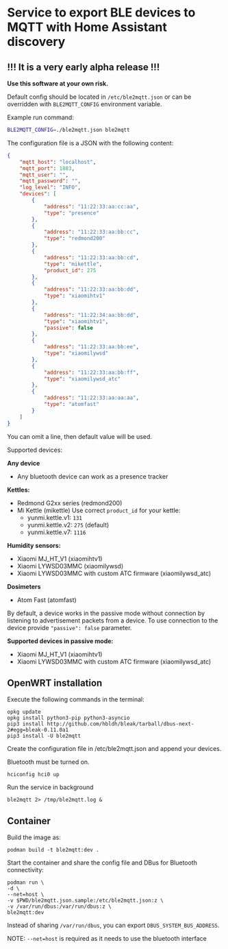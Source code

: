 # Service to export BLE devices to MQTT with Home Assistant discovery

## !!! It is a very early alpha release !!! 

**Use this software at your own risk.**

Default config should be located in `/etc/ble2mqtt.json` or 
can be overridden with `BLE2MQTT_CONFIG` environment variable.

Example run command:

```sh 
BLE2MQTT_CONFIG=./ble2mqtt.json ble2mqtt
```

The configuration file is a JSON with the following content:

```json
{
    "mqtt_host": "localhost",
    "mqtt_port": 1883,
    "mqtt_user": "",
    "mqtt_password": "",
    "log_level": "INFO",
    "devices": [
        {
            "address": "11:22:33:aa:cc:aa",
            "type": "presence"
        },
        {
            "address": "11:22:33:aa:bb:cc",
            "type": "redmond200"
        },
        {
            "address": "11:22:33:aa:bb:cd",
            "type": "mikettle",
            "product_id": 275
        },
        {
            "address": "11:22:33:aa:bb:dd",
            "type": "xiaomihtv1"
        },
        {
            "address": "11:22:34:aa:bb:dd",
            "type": "xiaomihtv1",
            "passive": false
        },
        {
            "address": "11:22:33:aa:bb:ee",
            "type": "xiaomilywsd"
        },
        {
            "address": "11:22:33:aa:bb:ff",
            "type": "xiaomilywsd_atc"
        },
        {
            "address": "11:22:33:aa:aa:aa",
            "type": "atomfast"
        }
    ]
}
```

You can omit a line, then default value will be used.

Supported devices:

**Any device**
- Any bluetooth device can work as a presence tracker

**Kettles:**
- Redmond G2xx series (redmond200)
- Mi Kettle (mikettle)
  Use correct `product_id` for your kettle:
  - yunmi.kettle.v1: `131`
  - yunmi.kettle.v2: `275` (default)
  - yunmi.kettle.v7: `1116`

**Humidity sensors:**
- Xiaomi MJ_HT_V1 (xiaomihtv1)
- Xiaomi LYWSD03MMC (xiaomilywsd)
- Xiaomi LYWSD03MMC with custom ATC firmware (xiaomilywsd_atc)

**Dosimeters**
- Atom Fast (atomfast)

By default, a device works in the passive mode without connection by 
listening to advertisement packets from a device.
To use connection to the device provide `"passive": false` parameter.

**Supported devices in passive mode:**
- Xiaomi MJ_HT_V1 (xiaomihtv1)
- Xiaomi LYWSD03MMC with custom ATC firmware (xiaomilywsd_atc)


## OpenWRT installation

Execute the following commands in the terminal:

```shell script
opkg update
opkg install python3-pip python3-asyncio
pip3 install http://github.com/hbldh/bleak/tarball/dbus-next-2#egg=bleak-0.11.0a1
pip3 install -U ble2mqtt
```

Create the configuration file in /etc/ble2mqtt.json and
append your devices.

Bluetooth must be turned on.

```shell script
hciconfig hci0 up
```

Run the service in background

```shell script
ble2mqtt 2> /tmp/ble2mqtt.log &
```

## Container

Build the image as:

```shell script
podman build -t ble2mqtt:dev .
```

Start the container and share the config file and DBus for Bluetooth connectivity:
```shell script
podman run \
-d \
--net=host \
-v $PWD/ble2mqtt.json.sample:/etc/ble2mqtt.json:z \
-v /var/run/dbus:/var/run/dbus:z \
ble2mqtt:dev
```

Instead of sharing `/var/run/dbus`, you can export `DBUS_SYSTEM_BUS_ADDRESS`.

NOTE: `--net=host` is required as it needs to use the bluetooth interface
